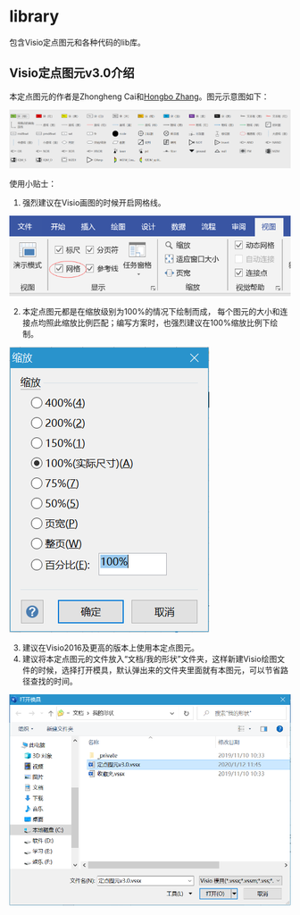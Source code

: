 # library
包含Visio定点图元和各种代码的lib库。

## Visio定点图元v3.0介绍
本定点图元的作者是Zhongheng Cai和[Hongbo Zhang](https://github.com/Zhang-Hongbo83)。图元示意图如下：

![ad](https://raw.githubusercontent.com/CaiZhongheng1987/library/master/pic/%E5%9B%BE%E5%85%83%E7%A4%BA%E6%84%8F%E5%9B%BE.png)

使用小贴士：
1. 强烈建议在Visio画图的时候开启网格线。

![ad](https://raw.githubusercontent.com/CaiZhongheng1987/library/master/pic/%E7%BD%91%E6%A0%BC%E7%BA%BF.png)

2. 本定点图元都是在缩放级别为100%的情况下绘制而成， 每个图元的大小和连接点均照此缩放比例匹配；编写方案时，也强烈建议在100%缩放比例下绘制。

![ad](https://raw.githubusercontent.com/CaiZhongheng1987/library/master/pic/%E7%BC%A9%E6%94%BE%E6%AF%94%E4%BE%8B.png)

3. 建议在Visio2016及更高的版本上使用本定点图元。
4. 建议将本定点图元的文件放入“文档/我的形状”文件夹，这样新建Visio绘图文件的时候，选择打开模具，默认弹出来的文件夹里面就有本图元，可以节省路径查找的时间。

![ad](https://github.com/CaiZhongheng1987/library/blob/master/pic/%E5%9B%BE%E5%85%83%E5%AD%98%E6%94%BE%E8%B7%AF%E5%BE%84.png)


